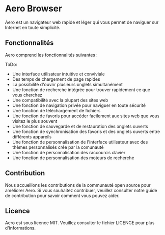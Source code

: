 # Aero Browser

Aero est un navigateur web rapide et léger qui vous permet de naviguer sur Internet en toute simplicité.

<!-- ## Installation

Pour installer Aero, suivez ces étapes simples :

1. Téléchargez le fichier d'installation dans l'onglet release.
2. Exécutez le fichier d'installation et suivez les instructions à l'écran.
3. Une fois l'installation terminée, lancez Aero et commencez à naviguer ! -->

## Fonctionnalités

Aero comprend les fonctionnalités suivantes :

ToDo:
- Une interface utilisateur intuitive et conviviale
- Des temps de chargement de page rapides
- La possibilité d'ouvrir plusieurs onglets simultanément
- Une fonction de recherche intégrée pour trouver rapidement ce que vous cherchez
- Une compatibilité avec la plupart des sites web
- Une fonction de navigation privée pour naviguer en toute sécurité
- Une fonction de téléchargement de fichiers
- Une fonction de favoris pour accéder facilement aux sites web que vous visitez le plus souvent
- Une fonction de sauvegarde et de restauration des onglets ouverts
- Une fonction de synchronisation des favoris et des onglets ouverts entre différents appareils
- Une fonction de personnalisation de l'interface utilisateur avec des thèmes personnalisés crée par la comunauté
- Une fonction de personnalisation des raccourcis clavier
- Une fonction de personnalisation des moteurs de recherche


## Contribution

Nous accueillons les contributions de la communauté open source pour améliorer Aero. Si vous souhaitez contribuer, veuillez consulter notre guide de contribution pour savoir comment vous pouvez aider.

## Licence

Aero est sous licence MIT. Veuillez consulter le fichier LICENCE pour plus d'informations.